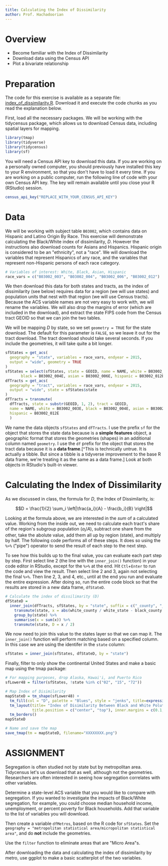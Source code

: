 ```yaml
---
title: Calculating the Index of Dissimilarity
author: Prof. Hachadoorian
---
```


# Overview

* Become familiar with the Index of Dissimilarity
* Download data using the Census API
* Plot a bivariate relationship

# Preparation

The code for this exercise is available as a separate file: [index_of_dissimilarity.R](index_of_dissimilarity.R). Download it and execute the code chunks as you read the explanation below.

First, load all the necessary packages. We will be working with the tidycensus package, which allows us to download Census data, including spatial layers for mapping. 

```r
library(tmap)
library(tidyverse)
library(tidycensus)
library(sf)
```

You will need a Census API key to download this data. If you are working on a personally owned computer, you should previously have installed this key to your R environment, so that you don't have to load it every time. If you are working on a public computer, run the following line of code with your own Census API key. The key will remain available until you close your R (RStudio) session.

```r
census_api_key("REPLACE_WITH_YOUR_CENSUS_API_KEY") 
```

# Data

We will be working with subject table `B03002`, which contains data on Hispanic and Latino Origin By Race. This exercise will demonstrate calculating the Black/White index of dissimilarity, $D$. However the instructions also download counts for Asians and Hispanics. Hispanic origin is considered to be an "ethnicity", not a "race". We will download the variables that represent Hispanics of any race, and the variables that represent non-Hispanic persons of each race category.

```r
# Variables of interest: White, Black, Asian, Hispanic
race_vars = c("B03002_003", "B03002_004", "B03002_006", "B03002_012")
```

We then download this data for both states and tracts, as the index of dissimilarity (see below) requires data for a region (we will use states) and population units that nest with that region (we will use Census tracts). Because the ACS variable names are not very easy to work with, we will rename the variables. We will also drop the margins of error (which are included in the download), and extract the state FIPS code from the Census tract GEOID so that we can join the two tables.

We will be mapping $D$ by state, so we set `geometry = TRUE` for the state download. The default for this parameter is `FALSE`, so we leave it out for the tract download. The tract download should take several seconds. If you include the geometries, it will take quite a bit longer.

```r
sfStates = get_acs(
  geography = "state", variables = race_vars, endyear = 2015, 
  output = "wide", geometry = TRUE
)
sfStates = select(sfStates, state = GEOID, name = NAME, white = B03002_003E, 
       black = B03002_004E, asian = B03002_006E, hispanic = B03002_012E)
dfTracts = get_acs(
  geography = "tract", variables = race_vars, endyear = 2015, 
  output = "wide", state = sfStates$state
)
dfTracts = transmute(
  dfTracts, state = substr(GEOID, 1, 2), tract = GEOID, 
  name = NAME, white = B03002_003E, black = B03002_004E, asian = B03002_006E, 
  hispanic = B03002_012E
  )
```

We name the data objects `sfStates` and `dfTracts`. I use the prefix `sf` for the object that stores the state data because is a **simple features** object, a geographic format that stores the geometries (shapes) in an additional column named `geometry`. I use the `df` prefix for the object that stores the tract data because it is a **data frame**.[^This is technically untrue. It is actually a tibble. But since a tibble is a tidyverse improvement to the base R data frame, we're treating it as the same as a data frame.] Look at both objects in RStudio's built-in viewer.

# Calculating the Index of Dissimilarity

As we discussed in class, the formula for $D$, the Index of Dissimilarity, is:

$$D = \frac{1}{2} \sum_i \left|\frac{a_i}{A} - \frac{b_i}{B} \right|$$

<!--
![](images/EqnIndexOfDissimilarity.png)\ 
-->

Looking at the formula above, we are interested in the *sum* of a calculated value. Working from the inside out, we need to calculate each tract's share of the region's subgroup population ($a_i/A$), subtract one share from the other, take the abolute value, add them all up by region (state), and multiply by half. The following code performs all of these steps. It does so using the `%>%` ("pipe") operator to send the result of each step to the next step.

To see how this builds up to the final value, you can evaluate each part step by step. First select line 2 (the line with the `inner_join()` function) in your code editor in RStudio, except for the `%>%` at the end. Hit `Ctl`+`Enter` to run the code and view the result. Then select line 2 and 3, again not selecting the final `%>%`. Then line 2, 3, and 4, etc., until at the end you run and evaluate the entire expression. After doing so, run the entire code block so that the results are stored in a new data frame, `dfStateD`.

```r
# Calculate the index of dissilimarity (D)
dfStateD = 
  inner_join(dfTracts, sfStates, by = "state", suffix = c("_county", "_state")) %>%
    transmute(state, x = abs(white_county / white_state - black_county / black_state)) %>%
    group_by(state) %>%
    summarise(x = sum(x)) %>%
    transmute(state, D = x / 2)
```

We now need to join this value to the states layer so that we can map it. The `inner_join()` function will perform matching based on a specified column. In this case we are using the identifer in the `state` column:

```r
sfStates = inner_join(sfStates, dfStateD, by = "state")
```

Finally, filter to only show the continental United States and make a basic map using the tmap package:

```r
# For mapping purposes, drop Alaska, Hawai'i, and Puerto Rico
sfLower48 = filter(sfStates, !state %in% c("02", "15", "72"))

# Map Index of Disimilarity
mapStateD = tm_shape(sfLower48) + 
  tm_fill(col = "D", palette = "Blues", style = "jenks", title=expression("Index of Disimilarity")) + 
  tm_layout(title= "Index of Disimilarity Between Black and White Polutions in the US", 
            title.position = c("center", "top"), inner.margins = c(0.1, 0.1, 0.15, 0.05)) + 
  tm_borders()
mapStateD

# Name and save the map
save_tmap(tm = mapStateD, filename="XXXXXXXX.png")
```

# ASSIGNMENT

Segregation is often studied not by state but by metropolitan area. Tidycensus let's us download that as well, although not the geometries. Researchers are often interested in seeing how segregation correlates with other variables. 

Determine a state-level ACS variable that you would like to compare with segregation. If you wanted to investigate the impacts of Black/White segregation, for example, you could choose median household income, unemployment, or percent poverty for Black households. Add that variable to the list of variables you will download.

Then create a variable `dfMetros`, based on the R code for `sfStates`. Set the `geography = "metropolitan statistical area/micropolitan statistical area"`, and do **not** include the geometries.

Use the `filter` function to eliminate areas that are "Micro Area"s.

After downloading the data and calculating the index of dissimilarity by metro, use ggplot to make a basic scatterplot of the two variables.

